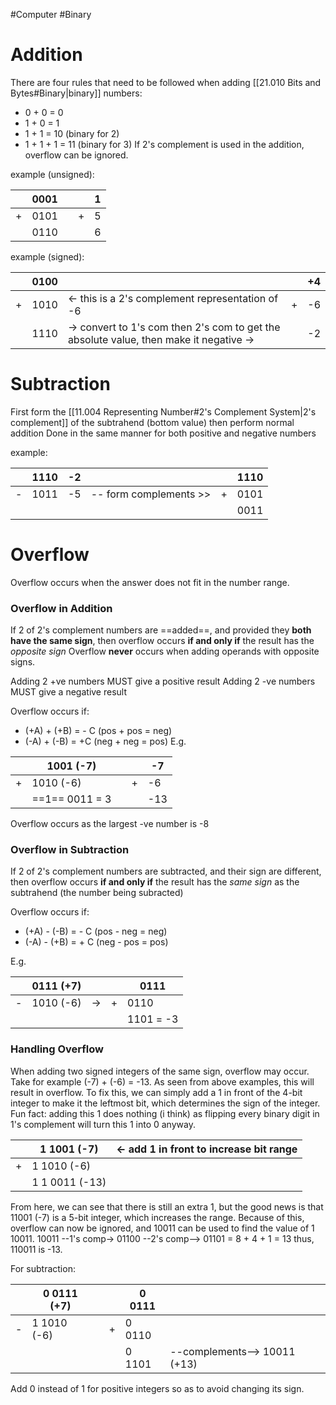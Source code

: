 #Computer #Binary

# Addition
There are four rules that need to be followed when adding [[21.010 Bits and Bytes#Binary|binary]] numbers:
- 0 + 0 = 0
- 1 + 0 = 1
- 1 + 1 = 10 (binary for 2)
- 1 + 1 + 1 = 11 (binary for 3)
If 2's complement is used in the addition, overflow can be ignored.

example (unsigned):

|     | 0001 |     |     | 1   |
| --- | ---- | --- | --- | --- |
| +   | 0101 |     | +   | 5   |
|     | 0110 |     |     | 6   |
example (signed):

|     | 0100 |                                                                                        |     | +4  |
| --- | ---- | -------------------------------------------------------------------------------------- | --- | --- |
| +   | 1010 | <- this is a 2's complement representation of -6                                       | +   | -6  |
|     | 1110 | -> convert to 1's com then 2's com to get the absolute value, then make it negative -> |     | -2  |

# Subtraction
First form the [[11.004 Representing Number#2's Complement System|2's complement]] of the subtrahend (bottom value) then perform normal addition
Done in the same manner for both positive and negative numbers

example:

|     | 1110 | -2  |                        |     | 1110 |
| --- | ---- | --- | ---------------------- | --- | ---- |
| -   | 1011 | -5  | -- form complements >> | +   | 0101 |
|     |      |     |                        |     | 0011 |
# Overflow
Overflow occurs when the answer does not fit in the number range.

### Overflow in Addition
If 2 of 2's complement numbers are ==added==, and provided they **both have the same sign**, then overflow occurs **if and only if** the result has the *opposite sign*
Overflow **never** occurs when adding operands with opposite signs.

Adding 2 +ve numbers MUST give a positive result 
Adding 2 -ve numbers MUST give a negative result

Overflow occurs if:
- (+A) + (+B) = - C (pos + pos = neg)
- (-A) + (-B) = +C (neg + neg = pos)
E.g.

|     | 1001 (-7)        |     |     | -7  |
| --- | ---------------- | --- | --- | --- |
| +   | 1010 (-6)        |     | +   | -6  |
|     | ==1==   0011 = 3 |     |     | -13 |
Overflow occurs as the largest -ve number is -8

### Overflow in Subtraction
If 2 of 2's complement numbers are subtracted, and their sign are different, then overflow occurs **if and only if** the result has the *same sign* as the subtrahend (the number being subracted)

Overflow occurs if:
-  (+A) - (-B) = - C (pos - neg = neg)
-  (-A) - (+B) = + C (neg - pos = pos)

E.g.

|     | 0111 (+7) |     |     | 0111      |
| --- | --------- | --- | --- | --------- |
| -   | 1010 (-6) | ->  | +   | 0110      |
|     |           |     |     | 1101 = -3 |

### Handling Overflow
When adding two signed integers of the same sign, overflow may occur.
Take for example (-7) + (-6) = -13. As seen from above examples, this will result in overflow.
To fix this, we can simply add a 1 in front of the 4-bit integer to make it the leftmost bit, which determines the sign of the integer.
Fun fact: adding this 1 does nothing (i think) as flipping every binary digit in 1's complement will turn this 1 into 0 anyway.

|     | 1 1001 (-7)    | <- add 1 in front to increase bit range |
| --- | -------------- | --------------------------------------- |
| +   | 1 1010 (-6)    |                                         |
|     | 1 1 0011 (-13) |                                         |
From here, we can see that there is still an extra 1, but the good news is that 11001 (-7) is a 5-bit integer, which increases the range.
Because of this, overflow can now be ignored, and 10011 can be used to find the value of 1 10011.
10011 --1's comp-> 01100 --2's comp--> 01101 = 8 + 4 + 1 = 13
thus, 110011 is -13.

For subtraction:

|     | 0 0111 (+7) |     |     | 0 0111 |                              |
| --- | ----------- | --- | --- | ------ | ---------------------------- |
| -   | 1 1010 (-6) |     | +   | 0 0110 |                              |
|     |             |     |     | 0 1101 | --complements--> 10011 (+13) |
Add 0 instead of 1 for positive integers so as to avoid changing its sign.